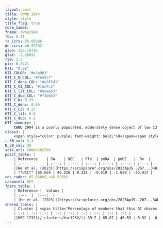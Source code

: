 ```yaml
---
layout: post
title: CWNU 2994
style: style
title_flag: true
more_names: 
fname: cwnu2994
fov: 0.11
ra_icrs: 65.66896
de_icrs: 46.52592
glon: 156.19716
glat: -2.26091
r50: 3.3
plx: 0.3221
UTI: "0.02"
UTI_COLOR: "#e3a9b3"
UTI_C_N_COL: "#fee0c7"
UTI_C_dens_COL: "#e9f5d1"
UTI_C_C3_COL: "#fdd7c3"
UTI_C_lit_COL: "#e0a6b3"
UTI_C_dup_COL: "#f1b6b3"
UTI_C_N: 0.29
UTI_C_dens: 0.65
UTI_C_C3: 0.25
UTI_C_lit: 0.0
UTI_C_dup: 0.1
UTI_summary: |
    CWNU 2994 is a poorly populated, moderately dense object of low C3 quality. It was recently reported in the literature.<br><br><span style="color: #99180f; font-weight: bold;">Warning: </span>This is likely a duplicate object, which shares a large percentage of members with at least one previously reported entry.
class3: |
    <span style="color: purple; font-weight: bold;">D</span><span style="color: #FFC300; font-weight: bold;">B</span>
r_50_val: 3.3
N_50_val: 29
scix_url: CWNU%202994
posit_table: |
    | Reference    | RA    | DEC   | Plx  | pmRA  | pmDE   |  Rv  |
    | :---         | :---: | :---: | :---: | :---: | :---: | :---: |
    |[He et al. (2023)](https://scixplorer.org/abs/2023ApJS..267...34H) | 65.675 | 46.505 | 0.313 | -0.799 | -1.088 | -45.57 |
    | **UCC** |65.669 | 46.526 | 0.322 | -0.819 | -1.088 | -30.417 | 
cds_radec: 65.66896,+46.52592
carousel: UCC
fpars_table: |
    | Reference |  Values |
    | :---  |  :---:  |
    | [He et al. (2023)](https://scixplorer.org/abs/2023ApJS..267...34H) | `A0=2.95, m-M=12.15, logA=8.3` |
shared_table: |
    | Cluster | <span title="Percentage of members that this OC shares with the ones listed">%</span>   | RA   | DEC   | Plx   | pmRA  | pmDE  | Rv | UTI |
    | :-: | :-: |:-: | :-: | :-: | :-: | :-: | :-: | :-: |
    |[HSC 1232](/_clusters/hsc1232/)| 89.7 | 65.67 | 46.53 | 0.32 | -0.82 | -1.09 | -11.82 |0.36 |
---
```


